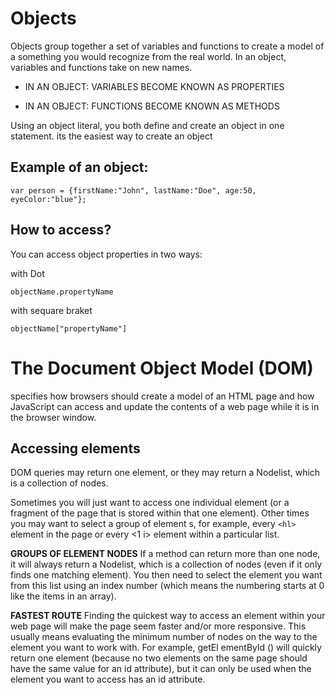 # Objects
Objects group together a set of variables and functions to create a model
of a something you would recognize from the real world. In an object,
variables and functions take on new names. 

- IN AN OBJECT: VARIABLES BECOME
KNOWN AS PROPERTIES 

- IN AN OBJECT: FUNCTIONS BECOME
KNOWN AS METHODS

Using an object literal, you both define and create an object in one statement.
its the easiest way to create an object

## Example of an object:

`var person = {firstName:"John", lastName:"Doe", age:50, eyeColor:"blue"};`

## How to access?

You can access object properties in two ways:

with Dot

`objectName.propertyName`


with sequare braket

`objectName["propertyName"]`



# The Document Object Model (DOM)

specifies
how browsers should create a model of an HTML
page and how JavaScript can access and update the
contents of a web page while it is in the browser window. 


## Accessing elements

DOM queries may return one element, or they may return a Nodelist,
which is a collection of nodes. 


Sometimes you will just want to access one
individual element (or a fragment of the page that
is stored within that one element). Other times you
may want to select a group of element s, for example,
every `<hl>` element in the page or every <1 i>
element within a particular list. 


**GROUPS OF ELEMENT NODES**
If a method can return more than one node, it will
always return a Nodelist, which is a collection of
nodes (even if it only finds one matching element).
You then need to select the element you want from
this list using an index number (which means the
numbering starts at 0 like the items in an array). 

**FASTEST ROUTE**
Finding the quickest way to access an element
within your web page will make the page seem
faster and/or more responsive. This usually means
evaluating the minimum number of nodes on the
way to the element you want to work with. For
example, getEl ementByld () will quickly return one
element (because no two elements on the same
page should have the same value for an id attribute),
but it can only be used when the element you want
to access has an id attribute. 

